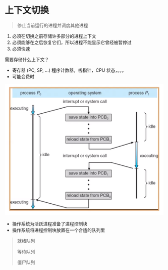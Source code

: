 # 上下文切换

> 停止当前运行的进程并调度其他进程

1. 必须在切换之前存储许多部分的进程上下文
2. 必须能够在之后恢复它们，所以进程不能显示它曾经被暂停过
3. 必须快速

需要存储什么上下文？

* 寄存器 (PC, SP, ...) 程序计数器，栈指针，CPU 状态，。。。
* 可能会费时

![](./img/7_11_1.png)

* 操作系统为活跃进程准备了进程控制块
* 操作系统将进程控制块放置在一个合适的队列里



> 就绪队列
>
> 等待队列
>
> 僵尸队列

